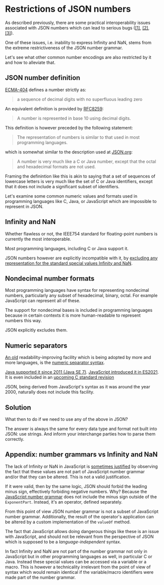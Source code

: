 # Restrictions of JSON numbers

As described previously, there are some practical interoperability issues associated with JSON numbers which can lead to serious bugs ([[1]](https://xtao.org/blog/json-semantics.html), [[2]](https://github.com/xtao-org/loose-blog/blob/35b2b9220dd6f99a3b33628d143a30ffd82f953e/large-numbers-in-json.md), [[3]](https://github.com/xtao-org/writing/blob/c6b2bd614b6868cd81f9df2070a4f5fb7b76e47d/2022-01-07-infinity-nan-json.md)).

One of these issues, i.e. inability to express Infinity and NaN, stems from the extreme restrictiveness of the JSON number grammar.

Let's see what other common number encodings are also restricted by it and how to alleviate that.

## JSON number definition

[ECMA-404](https://www.ecma-international.org/wp-content/uploads/ECMA-404_2nd_edition_december_2017.pdf) defines a number strictly as:

> a sequence of decimal digits with no superfluous leading zero

An equivalent definition is provided by [RFC8259](https://datatracker.ietf.org/doc/html/rfc8259#section-6):

> A number is represented in base 10 using decimal digits.

This definition is however preceded by the following statement:

> The representation of numbers is similar to that used in most programming languages. 

which is somewhat similar to the description used at [JSON.org](https://www.json.org):

> A number is very much like a C or Java number, except that the octal and hexadecimal formats are not used.

Framing the definintion like this is akin to saying that a set of sequences of lowercase letters is very much like the set of C or Java identifiers, except that it does not include a significant subset of identifiers.

Let's examine some common numeric values and formats used in programming languages like C, Java, or JavaScript which are impossible to represent in JSON.

## Infinity and NaN

Whether flawless or not, the IEEE754 standard for floating-point numbers is currently the most interoperable.

Most programming languages, including C or Java support it.

JSON numbers however are explicitly incompatible with it, by [excluding any representation for the standard special values Infinity and NaN](https://github.com/xtao-org/writing/blob/c6b2bd614b6868cd81f9df2070a4f5fb7b76e47d/2022-01-07-infinity-nan-json.md).

## Nondecimal number formats

Most programming languages have syntax for representing nondecimal numbers, particularly any subset of hexadecimal, binary, octal. For example JavaScript can represent all of these.

The support for nondecimal bases is included in programming languages because in certain contexts it is more human-readable to represent numbers this way.

JSON explicitly excludes them.

## Numeric separators

[An old](http://archive.adaic.com/standards/83lrm/html/lrm-02-04.html#2.4) readability-improving facility which is being adopted by more and more languages, is the [numeric separator syntax](https://www.rosettacode.org/wiki/Numeric_separator_syntax).

[Java supported it since 2011 (Java SE 7)](https://docs.oracle.com/javase/7/docs/technotes/guides/language/underscores-literals.html). [JavaScript introduced it in ES2021](https://github.com/tc39/proposal-numeric-separator). It is even included in an [upcoming C standard revision](https://en.wikipedia.org/wiki/C2x)

JSON, being derived from JavaScript's syntax as it was around the year 2000, naturally does not include this facility.

## Solution

What then to do if we need to use any of the above in JSON?

The answer is always the same for every data type and format not built into JSON: use strings. And inform your interchange parties how to parse them correctly.

## Appendix: number grammars vs Infinity and NaN

The lack of Infinity or NaN in JavaScript is [sometimes justified](https://stackoverflow.com/a/1424034/7379821) by observing the fact that these values are not part of JavaScript number grammar and/or that they can be altered. This is not a valid justification.

If it were valid, then by the same logic, JSON should forbid the leading minus sign, effectively forbiding negative numbers. Why? Because the [JavaScript number grammar](https://tc39.es/ecma262/#prod-NumericLiteral) does not include the minus sign outside of the `ExponentPart`. Instead, it's an operator, defined separately.

From this point of view JSON number grammar is not a subset of JavaScript number grammar. Additionally, the result of the operator's application can be altered by a custom implementation of the `valueOf` method.

The fact that JavaScript allows doing dangerous things like these is an issue with JavaScript, and should not be relevant from the perspective of JSON which is supposed to be a *language-independent* syntax.

In fact Infinity and NaN are not part of the number grammar not only in JavaScript but in other programming languages as well, in particular C or Java. Instead these special values can be accessed via a variable or a macro. This is however a technicality irrelevant from the point of view of syntax which would remain identical if the variable/macro identifiers were made part of the number grammar.
